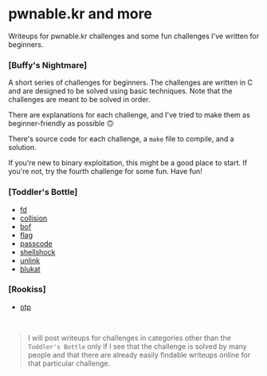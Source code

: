 # pwnable.kr and more
Writeups for pwnable.kr challenges and some fun challenges I've written for beginners.

### [Buffy's Nightmare]
A short series of challenges for beginners. The challenges are written in C and are designed to be solved using basic techniques. Note that the challenges are meant to be solved in order.

There are explanations for each challenge, and I've tried to make them as beginner-friendly as possible :upside_down_face:

There's source code for each challenge, a `make` file to compile, and a solution.

If you're new to binary exploitation, this might be a good place to start. If you're not, try the fourth challenge for some fun. Have fun!

### [Toddler's Bottle]
- [fd](fd.md)
- [collision](collision.md)
- [bof](bof.md)
- [flag](flag.md)
- [passcode](passcode.md)
- [shellshock](shellshock.md)
- [unlink](unlink.md)
- [blukat](blukat.md)

### [Rookiss]
- [otp](otp.md)

<br>

> I will post writeups for challenges in categories other than the `Toddler's Bottle` only if I see that the challenge is solved by many people and that there are already easily findable writeups online for that particular challenge.
